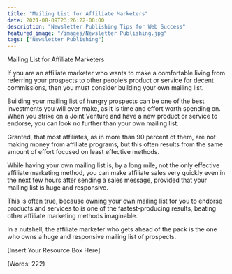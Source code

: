 ```yaml
---
title: "Mailing List for Affiliate Marketers"
date: 2021-08-09T23:26:22-08:00
description: "Newsletter Publishing Tips for Web Success"
featured_image: "/images/Newsletter Publishing.jpg"
tags: ["Newsletter Publishing"]
---
```


Mailing List for Affiliate Marketers


If you are an affiliate marketer who wants to make a comfortable living from referring your prospects to other people’s product or service for decent commissions, then you must consider building your own mailing list.

Building your mailing list of hungry prospects can be one of the best investments you will ever make, as it is time and effort worth spending on. When you strike on a Joint Venture and have a new product or service to endorse, you can look no further than your own mailing list.

Granted, that most affiliates, as in more than 90 percent of them, are not making money from affiliate programs, but this often results from the same amount of effort focused on least effective methods.

While having your own mailing list is, by a long mile, not the only effective affiliate marketing method, you can make affiliate sales very quickly even in the next few hours after sending a sales message, provided that your mailing list is huge and responsive.

This is often true, because owning your own mailing list for you to endorse products and services to is one of the fastest-producing results, beating other affiliate marketing methods imaginable.

In a nutshell, the affiliate marketer who gets ahead of the pack is the one who owns a huge and responsive mailing list of prospects.


[Insert Your Resource Box Here]

(Words: 222)


